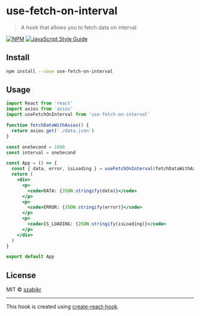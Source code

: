 # use-fetch-on-interval

> A hook that allows you to fetch data on interval

[![NPM](https://img.shields.io/npm/v/use-fetch-on-interval.svg)](https://www.npmjs.com/package/use-fetch-on-interval) [![JavaScript Style Guide](https://img.shields.io/badge/code_style-standard-brightgreen.svg)](https://standardjs.com)

## Install

```bash
npm install --save use-fetch-on-interval
```

## Usage

```jsx
import React from 'react'
import axios from 'axios'
import useFetchOnInterval from 'use-fetch-on-interval'

function fetchDataWithAxios() {
  return axios.get('./data.json')
}

const oneSecond = 1000
const interval = oneSecond

const App = () => {
  const { data, error, isLoading } = useFetchOnInterval(fetchDataWithAxios, interval)
  return (
    <div>
      <p>
        <code>DATA: {JSON.stringify(data)}</code>
      </p>
      <p>
        <code>ERROR: {JSON.stringify(error)}</code>
      </p>
      <p>
        <code>IS_LOADING: {JSON.stringify(isLoading)}</code>
      </p>
    </div>
  )
}

export default App
```

## License

MIT © [szabikr](https://github.com/szabikr)

---

This hook is created using [create-react-hook](https://github.com/hermanya/create-react-hook).
